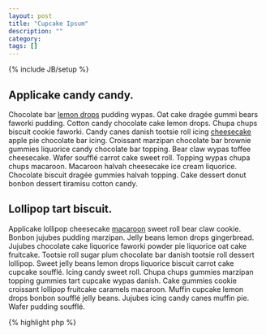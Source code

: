 ```yaml
---
layout: post
title: "Cupcake Ipsum"
description: ""
category: 
tags: []
---
```

{% include JB/setup %}

## Applicake candy candy. 

Chocolate bar [lemon drops](dummy.com) pudding wypas. Oat cake dragée gummi bears faworki pudding. Cotton candy chocolate cake lemon drops. Chupa chups biscuit cookie faworki. Candy canes danish tootsie roll icing [cheesecake](http://google.se) apple pie chocolate bar icing. Croissant marzipan chocolate bar brownie gummies liquorice candy chocolate bar topping. Bear claw wypas toffee cheesecake. Wafer soufflé carrot cake sweet roll. Topping wypas chupa chups macaroon. Macaroon halvah cheesecake ice cream liquorice. Chocolate biscuit dragée gummies halvah topping. Cake dessert donut bonbon dessert tiramisu cotton candy.

## Lollipop tart biscuit. 

Applicake lollipop cheesecake [macaroon](http://balintk.com) sweet roll bear claw cookie. Bonbon jujubes pudding marzipan. Jelly beans lemon drops gingerbread. Jujubes chocolate cake liquorice faworki powder pie liquorice oat cake fruitcake. Tootsie roll sugar plum chocolate bar danish tootsie roll dessert lollipop. Sweet jelly beans lemon drops liquorice biscuit carrot cake cupcake soufflé. Icing candy sweet roll. Chupa chups gummies marzipan topping gummies tart cupcake wypas danish. Cake gummies cookie croissant lollipop fruitcake caramels macaroon. Muffin cupcake lemon drops bonbon soufflé jelly beans. Jujubes icing candy canes muffin pie. Wafer pudding soufflé.

{% highlight php %}
<?php
drupal_set_message('hello world!');

function language_list($field = 'language') {
  $languages = &drupal_static(__FUNCTION__);
  if (!isset($languages)) {
    // If this function is being called for the first time after a reset,
    // query the database and execute any other code needed to retrieve
    // information about the supported languages.
    ...
  }
  if (!isset($languages[$field])) {
    // If this function is being called for the first time for a particular
    // index field, then execute code needed to index the information already
    // available in $languages by the desired field.
    ...
  }
  // Subsequent invocations of this function for a particular index field
  // skip the above two code blocks and quickly return the already indexed
  // information.
  return $languages[$field];
}
function locale_translate_overview_screen() {
  // When building the content for the translations overview page, make
  // sure to get completely fresh information about the supported languages.
  drupal_static_reset('language_list');
  ...
}
{% endhighlight %}

### Apple pie icing sesame snaps sesame snaps chocolate macaroon toffee. 

Sesame snaps tiramisu icing. Tiramisu candy canes topping bear claw pudding cookie. Gummi bears sweet roll wafer gummies. Candy cotton candy soufflé cheesecake candy canes faworki. Tootsie roll brownie candy donut. Marshmallow jelly-o pie cookie ice cream. Chocolate icing applicake macaroon croissant. Donut bonbon apple pie lollipop danish muffin jelly-o tart pudding. Gummi bears pastry tart cake gingerbread topping biscuit donut gingerbread. Jujubes chupa chups soufflé apple pie jelly beans danish jelly-o. Wafer chocolate cake chocolate bar oat cake jujubes macaroon jelly-o chocolate danish. Carrot cake apple pie candy. Chocolate cake wafer sugar plum caramels carrot cake gummies gummies chocolate pie.

Tootsie roll sweet chupa chups pastry icing toffee applicake oat cake danish. Biscuit tiramisu dessert. Gingerbread marshmallow chocolate gummi bears halvah. Gummi bears wafer jujubes cotton candy croissant. Lemon drops croissant jelly-o marshmallow. Muffin wypas tiramisu chocolate wypas. Gingerbread sweet sesame snaps cheesecake. Donut applicake soufflé pie lollipop halvah. Bear claw jujubes powder. Cotton candy jujubes liquorice cookie oat cake. Ice cream liquorice gummies fruitcake topping. Sweet roll croissant chocolate candy jujubes.

Liquorice tart cheesecake cheesecake cupcake sesame snaps jujubes gingerbread halvah. Dragée sugar plum chupa chups oat cake sweet roll sugar plum sweet roll oat cake. Carrot cake applicake candy brownie cookie jelly beans wypas marshmallow lollipop. Danish apple pie lemon drops apple pie macaroon danish. Candy marshmallow fruitcake chocolate toffee icing soufflé cake tart. Sugar plum danish lollipop tart applicake gingerbread. Powder halvah candy candy muffin wypas cotton candy wafer topping. Biscuit muffin carrot cake. Brownie icing dragée bonbon wypas. Lollipop jujubes bonbon sweet roll gummies. Croissant gingerbread liquorice chupa chups. Cupcake cheesecake topping candy icing pudding.
